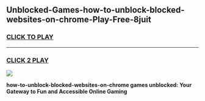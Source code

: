 
## Unblocked-Games-how-to-unblock-blocked-websites-on-chrome-Play-Free-8juit
<h3>
<a href="https://premium76.site?title=how-to-unblock-blocked-websites-on-chrome&ref=10A">CLICK TO PLAY</a></h3>
<hr>

<h3>
<a href="https://premium76.site?title=how-to-unblock-blocked-websites-on-chrome&ref=10A">CLICK 2 PLAY</a>
  
</h3>

<a href="https://premium76.site?title=how-to-unblock-blocked-websites-on-chrome&ref=10A"><img src="https://clearcache.store/games.png"></a>


**how-to-unblock-blocked-websites-on-chrome games unblocked: Your Gateway to Fun and Accessible Online Gaming**
